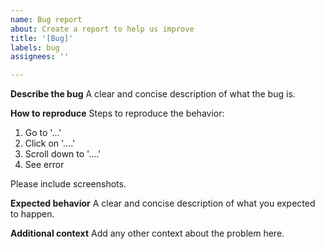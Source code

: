 ```yaml
---
name: Bug report
about: Create a report to help us improve
title: '[Bug]'
labels: bug
assignees: ''

---
```


**Describe the bug**
A clear and concise description of what the bug is.

**How to reproduce**
Steps to reproduce the behavior:
1. Go to '...'
2. Click on '....'
3. Scroll down to '....'
4. See error

Please include screenshots.

**Expected behavior**
A clear and concise description of what you expected to happen.

**Additional context**
Add any other context about the problem here.
